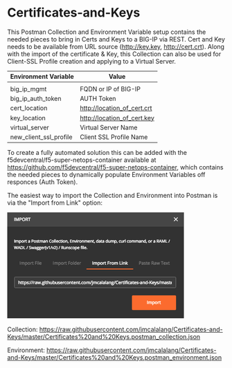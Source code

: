 # Certificates-and-Keys

This Postman Collection and Environment Variable setup contains the needed pieces to bring in Certs and Keys to a BIG-IP via REST. Cert and Key needs to be available from URL source (http://key.key, http://cert.crt). Along with the import of the certificate & Key, this Collection can also be used for Client-SSL Profile creation and applying to a Virtual Server.

| ﻿Environment Variable   | Value                       |
|------------------------|-----------------------------|
|                        |                             |
| big_ip_mgmt            | FQDN or IP of BIG-IP        |
| big_ip_auth_token      | AUTH Token                  |
| cert_location          | http://location_of_cert.crt |
| key_location           | http://location_of_cert.key |
| virtual_server         | Virtual Server Name         |
| new_client_ssl_profile | Client SSL Profile Name     |


To create a fully automated solution this can  be added with the f5devcentral/f5-super-netops-container available at https://github.com/f5devcentral/f5-super-netops-container, which contains the needed pieces to dynamically populate Environment Variables off responces (Auth Token).

The easiest way to import the Collection and Environment into Postman is via the "Import from Link" option:

![alt text](https://raw.githubusercontent.com/jmcalalang/Certificates-and-Keys/master/Images/Postman_Import.png "Postman Import")

Collection:
https://raw.githubusercontent.com/jmcalalang/Certificates-and-Keys/master/Certificates%20and%20Keys.postman_collection.json

Environment:
https://raw.githubusercontent.com/jmcalalang/Certificates-and-Keys/master/Certificates%20and%20Keys.postman_environment.json

